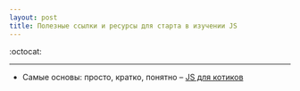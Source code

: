 ```yaml
---
layout: post
title: Полезные ссылки и ресурсы для старта в изучении JS
---
```


:octocat:

---

  * Самые основы: просто, кратко, понятно – [JS для котиков](http://jsforcats.com/)
  